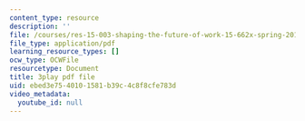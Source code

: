 ```yaml
---
content_type: resource
description: ''
file: /courses/res-15-003-shaping-the-future-of-work-15-662x-spring-2016/ebed3e7540101581b39c4c8f8cfe783d_yBgKkYcoPgM.pdf
file_type: application/pdf
learning_resource_types: []
ocw_type: OCWFile
resourcetype: Document
title: 3play pdf file
uid: ebed3e75-4010-1581-b39c-4c8f8cfe783d
video_metadata:
  youtube_id: null
---
```

